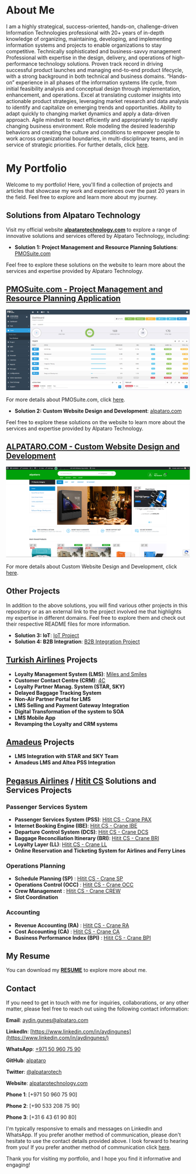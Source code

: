 # About Me

I am a highly strategical, success-oriented, hands-on, challenge-driven Information Technologies professional with 20+ years of in-depth knowledge of organizing, maintaining, developing, and implementing information systems and projects to enable organizations to stay competitive. Technically sophisticated and business-savvy management Professional with expertise in the design, delivery, and operations of high-performance technology solutions. Proven track record in driving successful product launches and managing end-to-end product lifecycle, with a strong background in both technical and business domains. “Hands-on” experience in all phases of the information systems life cycle, from initial feasibility analysis and conceptual design through implementation, enhancement, and operations. Excel at translating customer insights into actionable product strategies, leveraging market research and data analysis to identify and capitalize on emerging trends and opportunities. Ability to adapt quickly to changing market dynamics and apply a data-driven approach. Agile mindset to react efficiently and appropriately to rapidly changing business environment. Role modeling the desired leadership behaviors and creating the culture and conditions to empower people to work across organizational boundaries, in multi-disciplinary teams, and in service of strategic priorities. For further details, click [here](about.md).

# My Portfolio

Welcome to my portfolio! Here, you'll find a collection of projects and articles that showcase my work and experiences over the past 20 years in the field. Feel free to explore and learn more about my journey. 

## Solutions from Alpataro Technology

Visit my official website **[alpatarotechnology.com](https://www.alpatarotechnology.com)** to explore a range of innovative solutions and services offered by Alpataro Technology, including:

- **Solution 1: Project Management and Resource Planning Solutions**: [PMOSuite.com](projects/pmosuite/README.md)

Feel free to explore these solutions on the website to learn more about the services and expertise provided by Alpataro Technology.

## [PMOSuite.com - Project Management and Resource Planning Application](projects/pmosuite/README.md)

![PMOSuite.com Screenshot](projects/pmosuite/screenshots/pmosuite_0.png)

For more details about PMOSuite.com, click [here](projects/pmosuite/README.md).

- **Solution 2: Custom Website Design and Development**: [alpataro.com](projects/custom-website-design-and-development/README.md)

Feel free to explore these solutions on the website to learn more about the services and expertise provided by Alpataro Technology.

## [ALPATARO.COM -  Custom Website Design and Development](projects/custom-website-design-and-development/README.md)

![alpataro.com Screenshot](projects/custom-website-design-and-development/screenshots/marketplace_03.png)

For more details about  Custom Website Design and Development, click [here](projects/custom-website-design-and-development/README.md).

## Other Projects

In addition to the above solutions, you will find various other projects in this repository or as an external link to the project involved me that highlights my expertise in different domains. Feel free to explore them and check out their respective README files for more information.
 
- **Solution 3: IoT**: [IoT Project](projects/iot/README.md)
- **Solution 4: B2B Integration**: [B2B Integration Project](projects/b2b/README.md)

## [Turkish Airlines](https://thy.com/) Projects

- **Loyalty Management System (LMS)**: [Miles and Smiles](https://www.turkishairlines.com/en-int/miles-and-smiles/)
- **Customer Contact Centre (CRM)**: [4C](https://www.turkishairlines.com/en-int/any-questions/customer-relations/feedback/)
- **Loyalty Partner Manag. System (STAR, SKY)**
- **Delayed Baggage Tracking System**
- **Non-Air Partner Portal for LMS**
- **LMS Selling and Payment Gateway Integration**
- **Digital Transformation of the system to SOA**
- **LMS Mobile App**
- **Revamping the Loyalty and CRM systems**

## [Amadeus](https://amadeus.com/en/portfolio/airlines/loyalty-management) Projects

- **LMS Integration with STAR and SKY Team**
- **Amadeus LMS and Altea PSS Integration**

## [Pegasus Airlines](https://flypgs.com/) / [Hitit CS](https://hitit.com/) Solutions and Services Projects

### Passenger Services System

- **Passenger Services System (PSS)**: [Hitit CS - Crane PAX](https://hitit.com/solutions-and-services/passenger-service-system)
- **Internet Booking Engine (IBE)**: [Hitit CS - Crane IBE](https://hitit.com/solutions-and-services/passenger-service-system/internet-booking-engine)
- **Departure Control System (DCS)**: [Hitit CS - Crane DCS](https://hitit.com/solutions-and-services/passenger-service-system/departure-control-system)
- **Baggage Reconciliation Itinerary (BRI)**: [Hitit CS - Crane BRI](https://hitit.com/solutions-and-services/passenger-service-system/baggage-reconciliation-itinerary)
- **Loyalty Layer (LL)**:  [Hitit CS - Crane LL](https://hitit.com/solutions-and-services/passenger-service-system/loyalty-layer)
- **Online Reservation and Ticketing System for Airlines and Ferry Lines**

### Operations Planning

- **Schedule Planning (SP)** : [Hitit CS - Crane SP](https://hitit.com/solutions-and-services/operations-planning/schedule-planning)
- **Operations Control (OCC)** : [Hitit CS - Crane OCC](https://hitit.com/solutions-and-services/operations-planning/operations-control)
- **Crew Management** : [Hitit CS - Crane CREW](https://hitit.com/solutions-and-services/operations-planning/crew-management)
- **Slot Coordination**

### Accounting

- **Revenue Accounting (RA)** : [Hitit CS - Crane RA](https://hitit.com/solutions-and-services/accounting/revenue-accounting)
- **Cost Accounting (CA)** : [Hitit CS - Crane CA](https://hitit.com/solutions-and-services/accounting/cost-accounting)
- **Business Performance Index (BPI)** : [Hitit CS - Crane BPI](https://hitit.com/solutions-and-services/accounting/business-performance-index)

## My Resume

You can download my **[RESUME](resume/AydinGunes_Resume_2P.pdf)** to explore more about me.

## Contact

If you need to get in touch with me for inquiries, collaborations, or any other matter, please feel free to reach out using the following contact information:

**Email**: [aydin.gunes@alpataro.com](mailto:aydin.gunes@alpataro.com)

**LinkedIn**: [https://www.linkedin.com/in/aydingunes](https://www.linkedin.com/in/aydingunes/)

**WhatsApp**: [+971 50 960 75 90](https://api.whatsapp.com/send?phone=971509607590&text=Hi%2C%20I%20got%20your%20WhatsApp%20information%20from%20your%20github%20alpataro)

**GitHub**: [alpataro](https://github.com/alpataro)

**Twitter**: [@alpatarotech](https://twitter.com/alpatarotech)

**Website**: [alpatarotechnology.com](https://alpatarotechnology.com/)

**Phone 1**: [+971 50 960 75 90]

**Phone 2**: [+90 533 208 75 90]

**Phone 3**: [+31 6 43 61 90 80]

I'm typically responsive to emails and messages on LinkedIn and WhatsApp. If you prefer another method of communication, please don't hesitate to use the contact details provided above. I look forward to hearing from you!
If you prefer another method of communication click [here](contact.md). 

Thank you for visiting my portfolio, and I hope you find it informative and engaging!
